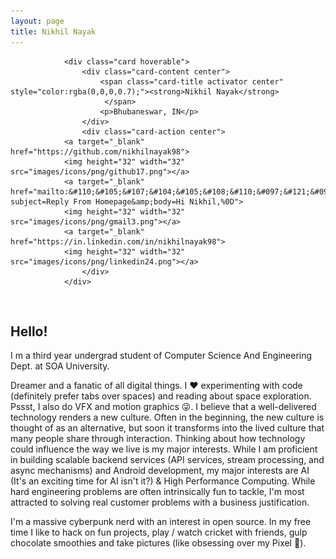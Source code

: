 ```yaml
---
layout: page
title: Nikhil Nayak
---
```


<div class="col s12 m12 l4" id="fadeIn" style="opacity: 1;">

                <div class="card hoverable">
                    <div class="card-content center">
                        <span class="card-title activator center" style="color:rgba(0,0,0,0.7);"><strong>Nikhil Nayak</strong>
                         </span>
                        <p>Bhubaneswar, IN</p>
                    </div>
                    <div class="card-action center">
                <a target="_blank" href="https://github.com/nikhilnayak98">
                <img height="32" width="32" src="images/icons/png/github17.png"></a>
                <a target="_blank" href="mailto:&#110;&#105;&#107;&#104;&#105;&#108;&#110;&#097;&#121;&#097;&#107;&#057;&#056;&#064;&#103;&#109;&#097;&#105;&#108;&#046;&#099;&#111;&#109;?subject=Reply From Homepage&amp;body=Hi Nikhil,%0D">
                <img height="32" width="32" src="images/icons/png/gmail3.png"></a>
                <a target="_blank" href="https://in.linkedin.com/in/nikhilnayak98">
                <img height="32" width="32" src="images/icons/png/linkedin24.png"></a>
                    </div>
                </div>
</div>
<br>

## Hello!

I m a third year undergrad student of Computer Science And Engineering Dept. at SOA University.


Dreamer and a fanatic of all digital things. I ❤ experimenting with code (definitely prefer tabs over spaces) and reading about space exploration. Pssst, I also do VFX and motion graphics 😜. I believe that a well-delivered technology renders a new culture. Often in the beginning, the new culture is thought of as an alternative, but soon it transforms into the lived culture that many people share through interaction. Thinking about how technology could influence the way we live is my major interests. While I am proficient in building scalable backend services (API services, stream processing, and async mechanisms) and Android development, my major interests are AI (It's an exciting time for AI isn't it?) & High Performance Computing. While hard engineering problems are often intrinsically fun to tackle, I'm most attracted to solving real customer problems with a business justification.

I'm a massive cyberpunk nerd with an interest in open source. In my free time I like to hack on fun projects, play / watch cricket with friends, gulp chocolate smoothies and take pictures (like obsessing over my Pixel 📱).

<script>
if('serviceWorker' in navigator) {
        navigator.serviceWorker.register('/sw.js', { scope: '/' })
          .then(function(registration) {
                console.log('Service Worker Registered');
          });

        navigator.serviceWorker.ready.then(function(registration) {
           console.log('Service Worker Ready');
           alertShow();
        });
      }
      function alertShow(){
       var alerted = localStorage.getItem('alerted') || '';
        if (alerted != 'yes') {
         var $toastContent = $('<span style="font-size:18px;font-style: normal;">Caching Complete <img src="/images/icons/svgs/check.svg"/></span>');
         Materialize.toast($toastContent, 4000, '', function(){var $toastContents = $('<span style="font-size:18px;font-style: normal;">Future Visits Will Work Offline.</span>');Materialize.toast($toastContents, 4000);});
         localStorage.setItem('alerted','yes');
        }
      }
</script>
